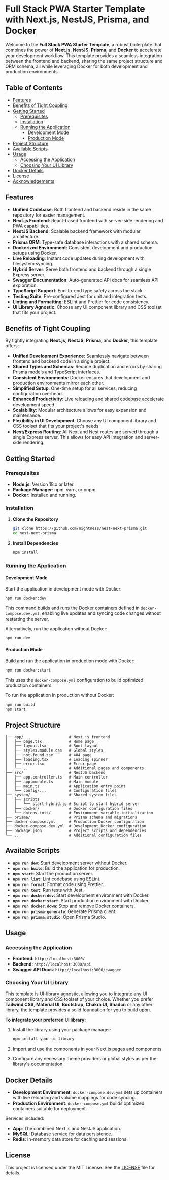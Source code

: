 # Full Stack PWA Starter Template with Next.js, NestJS, Prisma, and Docker

Welcome to the **Full Stack PWA Starter Template**, a robust boilerplate that combines the power of **Next.js**, **NestJS**, **Prisma**, and **Docker** to accelerate your development workflow. This template provides a seamless integration between the frontend and backend, sharing the same project structure and ORM schema, all while leveraging Docker for both development and production environments.

## Table of Contents

- [Features](#features)
- [Benefits of Tight Coupling](#benefits-of-tight-coupling)
- [Getting Started](#getting-started)
  - [Prerequisites](#prerequisites)
  - [Installation](#installation)
  - [Running the Application](#running-the-application)
    - [Development Mode](#development-mode)
    - [Production Mode](#production-mode)
- [Project Structure](#project-structure)
- [Available Scripts](#available-scripts)
- [Usage](#usage)
  - [Accessing the Application](#accessing-the-application)
  - [Choosing Your UI Library](#choosing-your-ui-library)
- [Docker Details](#docker-details)
- [License](#license)
- [Acknowledgements](#acknowledgements)

## Features

- **Unified Codebase**: Both frontend and backend reside in the same repository for easier management.
- **Next.js Frontend**: React-based frontend with server-side rendering and PWA capabilities.
- **NestJS Backend**: Scalable backend framework with modular architecture.
- **Prisma ORM**: Type-safe database interactions with a shared schema.
- **Dockerized Environment**: Consistent development and production setups using Docker.
- **Live Reloading**: Instant code updates during development with filesystem syncing.
- **Hybrid Server**: Serve both frontend and backend through a single Express server.
- **Swagger Documentation**: Auto-generated API docs for seamless API exploration.
- **TypeScript Support**: End-to-end type safety across the stack.
- **Testing Suite**: Pre-configured Jest for unit and integration tests.
- **Linting and Formatting**: ESLint and Prettier for code consistency.
- **UI Library Agnostic**: Choose any UI component library and CSS toolset that fits your project.

## Benefits of Tight Coupling

By tightly integrating **Next.js**, **NestJS**, **Prisma**, and **Docker**, this template offers:

- **Unified Development Experience**: Seamlessly navigate between frontend and backend code in a single project.
- **Shared Types and Schemas**: Reduce duplication and errors by sharing Prisma models and TypeScript interfaces.
- **Consistent Environments**: Docker ensures that development and production environments mirror each other.
- **Simplified Setup**: One-time setup for all services, reducing configuration overhead.
- **Enhanced Productivity**: Live reloading and shared codebase accelerate development speed.
- **Scalability**: Modular architecture allows for easy expansion and maintenance.
- **Flexibility in UI Development**: Choose any UI component library and CSS toolset that fits your project's needs.
- **Nest/Express Routing**: All Next and Nest routes are served through a single Express server. This allows for easy API integration and server-side rendering.

## Getting Started

### Prerequisites

- **Node.js**: Version 18.x or later.
- **Package Manager**: npm, yarn, or pnpm.
- **Docker**: Installed and running.

### Installation

1. **Clone the Repository**

   ```bash
   git clone https://github.com/nightness/nest-next-prisma.git
   cd nest-next-prisma
   ```

2. **Install Dependencies**

   ```bash
   npm install
   ```

### Running the Application

#### Development Mode

Start the application in development mode with Docker:

```bash
npm run docker:dev
```

This command builds and runs the Docker containers defined in `docker-compose.dev.yml`, enabling live updates and syncing code changes without restarting the server.

Alternatively, run the application without Docker:

```bash
npm run dev
```

#### Production Mode

Build and run the application in production mode with Docker:

```bash
npm run docker:start
```

This uses the `docker-compose.yml` configuration to build optimized production containers.

To run the application in production without Docker:

```bash
npm run build
npm start
```

## Project Structure

```plaintext
├── app/                    # Next.js frontend
│   ├── page.tsx            # Home page
│   ├── layout.tsx          # Root layout
│   ├── styles.module.css   # Global styles
│   ├── not-found.tsx       # 404 page
│   ├── loading.tsx         # Loading spinner
│   ├── error.tsx           # Error page
│   └── ...                 # Additional pages and components
├── src/                    # NestJS backend
│   ├── app.controller.ts   # Main controller
│   ├── app.module.ts       # Main module
│   ├── main.ts             # Application entry point
│   └── config/...          # Configuration files
├── system/                 # Shared system files
│   ├── scripts
│   │   └── start-hybrid.js # Script to start hybrid server
│   ├── docker/             # Docker configuration files
│   └── dotenv-init/        # Environment variable initialization
├── prisma/                 # Prisma schema and migrations
├── docker-compose.yml      # Production Docker configuration
├── docker-compose.dev.yml  # Development Docker configuration
├── package.json            # Project scripts and dependencies
└── ...                     # Additional configuration files
```

## Available Scripts

- **`npm run dev`**: Start development server without Docker.
- **`npm run build`**: Build the application for production.
- **`npm start`**: Start the production server.
- **`npm run lint`**: Lint codebase using ESLint.
- **`npm run format`**: Format code using Prettier.
- **`npm run test`**: Run tests with Jest.
- **`npm run docker:dev`**: Start development environment with Docker.
- **`npm run docker:start`**: Start production environment with Docker.
- **`npm run docker:down`**: Stop and remove Docker containers.
- **`npm run prisma:generate`**: Generate Prisma client.
- **`npm run prisma:studio`**: Open Prisma Studio.

## Usage

### Accessing the Application

- **Frontend**: `http://localhost:3000/`
- **Backend**: `http://localhost:3000/api`
- **Swagger API Docs**: `http://localhost:3000/swagger`

### Choosing Your UI Library

This template is UI-library agnostic, allowing you to integrate any UI component library and CSS toolset of your choice. Whether you prefer **Tailwind CSS**, **Material UI**, **Bootstrap**, **Chakra UI**, **Shadcn** or any other library, the template provides a solid foundation for you to build upon.

**To integrate your preferred UI library:**

1. Install the library using your package manager:

   ```bash
   npm install your-ui-library
   ```

2. Import and use the components in your Next.js pages and components.

3. Configure any necessary theme providers or global styles as per the library's documentation.

## Docker Details

- **Development Environment**: `docker-compose.dev.yml` sets up containers with live reloading and volume mappings for code syncing.
- **Production Environment**: `docker-compose.yml` builds optimized containers suitable for deployment.

Services included:

- **App**: The combined Next.js and NestJS application.
- **MySQL**: Database service for data persistence.
- **Redis**: In-memory data store for caching and sessions.

## License

This project is licensed under the MIT License. See the [LICENSE](LICENSE) file for details.
